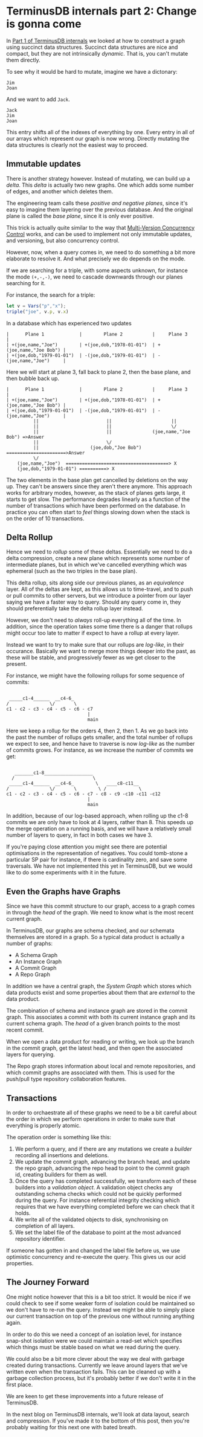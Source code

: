 # TerminusDB internals part 2: Change is gonna come

In [Part 1 of TerminusDB internals](./graph_representation.md) we
looked at how to construct a graph using succinct data
structures. Succinct data structures are nice and compact, but they
are not intrinsically *dynamic*. That is, you can't mutate them
directly.

To see why it would be hard to mutate, imagine we have a dictonary:

```
Jim
Joan
```

And we want to add `Jack`.

```
Jack
Jim
Joan
```

This entry shifts all of the indexes of everything by one. Every entry
in all of our arrays which represent our graph is now wrong. Directly
mutating the data structures is clearly not the easiest way to
proceed.

## Immutable updates

There is another strategy however. Instead of mutating, we can build
up a *delta*. This *delta* is actually two new graphs. One which adds
some number of edges, and another which deletes them.

The engineering team calls these *positive and negative planes*, since
it's easy to imagine them layering over the previous database. And the
original plane is called the *base plane*, since it is only ever
positive.

This trick is actually quite similar to the way that [Multi-Version
Concurrency
Control](https://en.wikipedia.org/wiki/Multiversion_concurrency_control)
works, and can be used to implement not only immutable updates, and
versioning, but also concurrency control.

However, now, when a query comes in, we need to do something a bit
more elaborate to resolve it. And what precisely we do depends on the
mode.

If we are searching for a triple, with some aspects unknown, for
instance the mode `(+,-,-)`, we need to cascade downwards through our
planes searching for it.

For instance, the search for a triple:

```javascript
let v = Vars("p","x");
triple("joe", v.p, v.x)
```

In a database which has experienced two updates


```
|      Plane 1             |        Plane 2           |     Plane 3           |
| +(joe,name,"Joe")        | +(joe,dob,"1978-01-01")  | +(joe,name,"Joe Bob") |
| +(joe,dob,"1979-01-01")  | -(joe,dob,"1979-01-01")  | -(joe,name,"Joe")     |
```

Here we will start at plane 3, fall back to plane 2, then the base
plane, and then bubble back up.

```
|      Plane 1             |        Plane 2           |     Plane 3           |
| +(joe,name,"Joe")        | +(joe,dob,"1978-01-01")  | +(joe,name,"Joe Bob") |
| +(joe,dob,"1979-01-01")  | -(joe,dob,"1979-01-01")  | -(joe,name,"Joe")     |
          ||                         ||                      ||
          ||                         ||                      \/
          ||                         ||               (joe,name,"Joe Bob") =>Answer
          ||                         \/
          ||                   (joe,dob,"Joe Bob")    ======================>Answer
          \/
    (joe,name,"Joe")  ======================================> X
    (joe,dob,"1979-01-01") ==========> X
```

The two elements in the base plan get cancelled by deletions on the
way up. They can't be answers since they aren't there anymore. This
approach works for arbitrary modes, however, as the stack of planes
gets large, it starts to get slow. The performance degrades linearly
as a function of the number of transactions which have been performed
on the database. In practice you can often start to *feel* things
slowing down when the stack is on the order of 10 transactions.

## Delta Rollup

Hence we need to *rollup* some of these deltas. Essentially we need to
do a delta compression, create a new plane which represents some
number of intermediate planes, but in which we've cancelled everything
which was ephemeral (such as the two triples in the base plan).

This delta rollup, sits along side our previous planes, as an
*equivalence* layer. All of the deltas are kept, as this allows us to
time-travel, and to push or pull commits to other servers, but we
introduce a pointer from our layer saying we have a faster way to
query. Should any query come in, they should preferentially take the
delta rollup layer instead.

However, we don't need to *always* roll-up everything all of the
time. In addition, since the operation takes some time there is a
danger that rollups might occur too late to matter if expect to have a
rollup at every layer.

Instead we want to try to make sure that our rollups are *log-like*,
in their occurance.  Basically we want to merge more things deeper
into the past, as these will be stable, and progressively fewer as we
get closer to the present.

For instance, we might have the following rollups for some sequence of commits:


```

 _____c1-4______  __c4-6_
/               \/       \
c1 - c2 - c3 - c4 - c5 - c6 - c7
                              |
                              main
```

Here we keep a rollup for the orders 4, then 2, then 1. As we go back
into the past the number of rollups gets smaller, and the total number
of rollups we expect to see, and hence have to traverse is now
*log-like* as the number of commits grows. For instance, as we
increase the number of commits we get:

```

   _______c1-8__________________
  /                             \
 _____c1-4______  __c4-6_        \   ____c8-c11__
/               \/       \        \ /            \
c1 - c2 - c3 - c4 - c5 - c6 - c7 - c8 - c9 -c10 -c11 -c12
                              |
                              main
```

In addition, because of our log-based approach, when rolling up the
c1-8 commits we are only have to look at 4 layers, rather than 8. This
speeds up the merge operation on a running basis, and we will have a
relatively small number of layers to query, in fact in both cases we
have 3.

If you're paying close attention you might see there are potential
optimisations in the representation of negatives. You could tomb-stone
a particular SP pair for instance, if there is cardinality zero, and
save some traversals. We have not implemented this yet in TerminusDB,
but we would like to do some experiments with it in the future.

## Even the Graphs have Graphs

Since we have this commit structure to our graph, access to a graph
comes in through the *head* of the graph. We need to know what is the
most recent current graph.

In TerminusDB, our graphs are schema checked, and our schemata
themselves are stored in a graph. So a typical data product is
actually a number of graphs:

* A Schema Graph
* An Instance Graph
* A Commit Graph
* A Repo Graph

In addition we have a central graph, the *System Graph* which stores
which data products exist and some properties about them that are
*external* to the data product.

The combination of schema and instance graph are stored in the commit
graph. This associates a commit with both its current instance graph
and its current schema graph. The *head* of a given branch points to
the most recent commit.

When we open a data product for reading or writing, we look up the
branch in the commit graph, get the latest head, and then open the
associated layers for querying.

The Repo graph stores information about local and remote repositories,
and which commit graphs are associated with them. This is used for the
push/pull type repository collaboration features.

## Transactions

In order to orchaestrate all of these graphs we need to be a bit
careful about the order in which we perform operations in order to
make sure that everything is properly atomic.

The operation order is something like this:

1. We perform a query, and if there are any mutations we create a
   *builder* recording all insertions and deletions.
2. We update the commit graph, advancing the branch head, and update
   the repo graph, advancing the repo head to point to the commit
   graph id, creating builders for them as well.
3. Once the query has completed successfully, we transform each of these
   builders into a *validation object*. A validation object checks any
   outstanding schema checks which could not be quickly performed
   during the query. For instance referential integrity checking which
   requires that we have everything completed before we can check that
   it holds.
4. We write all of the validated objects to disk, synchronising on
   completion of all layers.
3. We set the label file of the database to point at the most advanced
   repository identifier.

If someone has gotten in and changed the label file before us, we use
optimistic concurrency and re-execute the query. This gives us our
acid properties.

## The Journey Forward

One might notice however that this is a bit too strict. It would be
nice if we could check to see if some weaker form of isolation could
be maintained so we don't have to re-run the query. Instead we might
be able to simply place our current transaction on top of the previous
one without running anything again.

In order to do this we need a concept of an isolation level, for
instance snap-shot isolation were we could maintain a read-set which
specifies which things must be stable based on what we read during the
query.

We could also be a bit more clever about the way we deal with garbage
created during transactions. Currently we leave around layers that
we've written even when the transaction fails. This can be cleaned up
with a garbage collection process, but it's probably better if we
don't write it in the first place.

We are keen to get these improvements into a future release of
TerminusDB.

In the next blog on TerminusDB internals, we'll look at data layout,
search and compression. If you've made it to the bottom of this post,
then you're probably waiting for this next one with bated breath.
